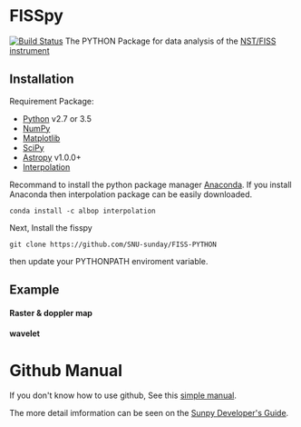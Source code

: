 # FISSpy

[![Build Status](https://ci.appveyor.com/api/projects/status/xow461iejsjvp9vl?svg=true)](https://ci.appveyor.com/project/kailia0209/fisspy)
The PYTHON Package for data analysis of the [NST/FISS instrument](http://fiss.snu.ac.kr/)

Installation
------------

Requirement Package:

* [Python](http://www.python.org) v2.7 or 3.5
* [NumPy](http://numpy.scipy.org/)
* [Matplotlib](http://matplotlib.sourceforge.net/)
* [SciPy](http://www.scipy.org/)
* [Astropy](http://astropy.org) v1.0.0+
* [Interpolation](https://github.com/EconForge/interpolation.py)

Recommand to install the python package manager [Anaconda](https://www.continuum.io/why-anaconda).
If you install Anaconda then interpolation package can be easily downloaded.

    conda install -c albop interpolation

Next, Install the fisspy

    git clone https://github.com/SNU-sunday/FISS-PYTHON

then update your PYTHONPATH enviroment variable.

Example
----------
#### Raster & doppler map

#### wavelet

# Github Manual
If you don't know how to use github, See this [simple manual](https://guides.github.com/activities/hello-world/).

The more detail imformation can be seen on the [Sunpy Developer's Guide](http://docs.sunpy.org/en/stable/dev.html).
